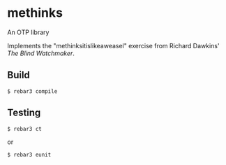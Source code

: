 methinks
=====

An OTP library

Implements the "methinksitislikeaweasel" exercise from Richard Dawkins'
_The Blind Watchmaker_.

Build
-----

    $ rebar3 compile

Testing
-----

    $ rebar3 ct

or

    $ rebar3 eunit
